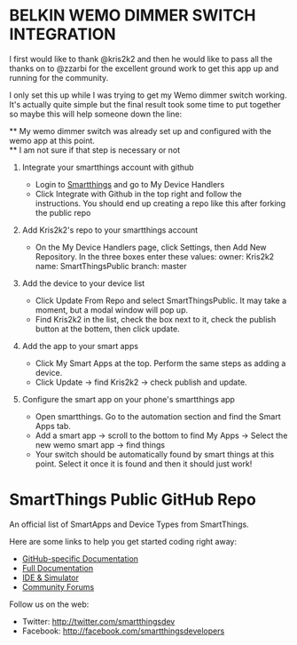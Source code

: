 # BELKIN WEMO DIMMER SWITCH INTEGRATION

I first would like to thank @kris2k2 and then he would like to pass all the thanks on to @zzarbi for the excellent ground work to get this app up and running for the community.

I only set this up while I was trying to get my Wemo dimmer switch working.  It's actually quite simple but the final result took some time to put together so maybe this will help someone down the line:

** My wemo dimmer switch was already set up and configured with the wemo app at this point.  
** I am not sure if that step is necessary or not 

1. Integrate your smartthings account with github
    - Login to [Smartthings](http://graph.api.smartthings.com) and go to My Device Handlers
    - Click Integrate with Github in the top right and follow the instructions.  You should end up creating a repo like this after forking the public repo
    
2. Add Kris2k2's repo to your smartthings account
    - On the My Device Handlers page, click Settings, then Add New Repository.  In the three boxes enter these values:
    owner: Kris2k2
    name: SmartThingsPublic
    branch: master
    
2. Add the device to your device list
    - Click Update From Repo and select SmartThingsPublic.  It may take a moment, but a modal window will pop up.
    - Find Kris2k2 in the list, check the box next to it, check the publish button at the bottem, then click update.
    
3. Add the app to your smart apps
    - Click My Smart Apps at the top.  Perform the same steps as adding a device.
    - Click Update -> find Kris2k2 -> check publish and update.
    
4. Configure the smart app on your phone's smartthings app
    - Open smartthings.  Go to the automation section and find the Smart Apps tab.  
    - Add a smart app -> scroll to the bottom to find My Apps -> Select the new wemo smart app -> find things
    - Your switch should be automatically found by smart things at this point.  Select it once it is found and then it should just work!


# SmartThings Public GitHub Repo

An official list of SmartApps and Device Types from SmartThings.

Here are some links to help you get started coding right away:

* [GitHub-specific Documentation](http://docs.smartthings.com/en/latest/tools-and-ide/github-integration.html)
* [Full Documentation](http://docs.smartthings.com)
* [IDE & Simulator](http://ide.smartthings.com)
* [Community Forums](http://community.smartthings.com)

Follow us on the web:

* Twitter: http://twitter.com/smartthingsdev
* Facebook: http://facebook.com/smartthingsdevelopers
